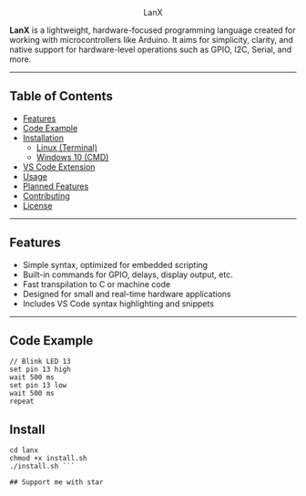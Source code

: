 <div align="center">LanX</div>

**LanX** is a lightweight, hardware-focused programming language created for working with microcontrollers like Arduino. It aims for simplicity, clarity, and native support for hardware-level operations such as GPIO, I2C, Serial, and more.

---

## Table of Contents

- [Features](#features)
- [Code Example](#code-example)
- [Installation](#installation)
  - [Linux (Terminal)](#linux-terminal)
  - [Windows 10 (CMD)](#windows-10-cmd)
- [VS Code Extension](#vs-code-extension)
- [Usage](#usage)
- [Planned Features](#planned-features)
- [Contributing](#contributing)
- [License](#license)

---

## Features

- Simple syntax, optimized for embedded scripting
- Built-in commands for GPIO, delays, display output, etc.
- Fast transpilation to C or machine code
- Designed for small and real-time hardware applications
- Includes VS Code syntax highlighting and snippets

---

## Code Example

```lanx
// Blink LED 13
set pin 13 high
wait 500 ms
set pin 13 low
wait 500 ms
repeat
```

## Install
``` git clone https://github.com/Fattcat/lanx.git
cd lanx
chmod +x install.sh
./install.sh ```

## Support me with star
